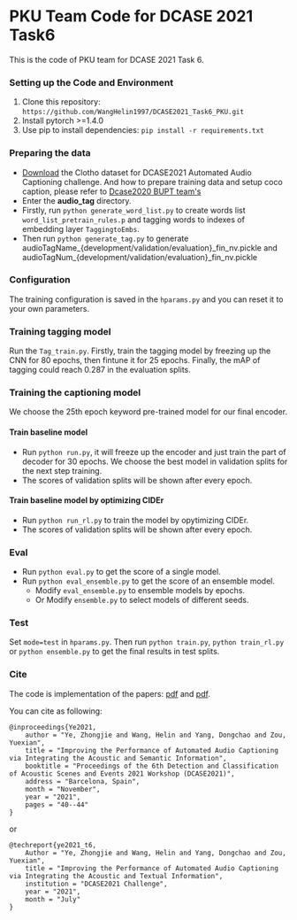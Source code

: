 # PKU Team Code for DCASE 2021 Task6

This is the code of PKU team for DCASE 2021 Task 6. 
### Setting up the Code and Environment
1. Clone this repository: `https://github.com/WangHelin1997/DCASE2021_Task6_PKU.git`
2. Install pytorch >=1.4.0
3. Use pip to install dependencies: `pip install -r requirements.txt`
### Preparing the data
+ [Download](http://dcase.community/challenge2020/task-automatic-audio-captioning#download) the Clotho dataset for DCASE2021 Automated Audio Captioning challenge. And how to prepare training data and setup coco caption, please refer to [Dcase2020 BUPT team's](https://github.com/lukewys/dcase_2020_T6)
+ Enter the **audio_tag** directory. 
+ Firstly, run `python generate_word_list.py` to create words list `word_list_pretrain_rules.p` and tagging words to indexes of embedding layer `TaggingtoEmbs`. 
+ Then run `python generate_tag.py` to generate audioTagName\_{development/validation/evaluation}\_fin\_nv.pickle and audioTagNum\_{development/validation/evaluation}\_fin\_nv.pickle 

### Configuration
The training configuration is saved in the `hparams.py` and you can reset it to your own parameters.    
### Training tagging model
Run the `Tag_train.py`. Firstly, train the tagging model by freezing up the CNN for 80 epochs, then fintune it for 25 epochs. Finally, the mAP of tagging could reach 0.287 in the evaluation splits.

### Training the captioning model 
We choose the 25th epoch keyword pre-trained model for our final encoder.
#### Train baseline model
+ Run `python run.py`, it will freeze up the encoder and just train the part of decoder for 30 epochs. We choose the best model in validation splits for the next step training.
+ The scores of validation splits will be shown after every epoch.

#### Train baseline model by optimizing CIDEr
+ Run `python run_rl.py` to train the model by opytimizing CIDEr.
+ The scores of validation splits will be shown after every epoch.

### Eval 
+ Run `python eval.py` to get the score of a single model.
+ Run `python eval_ensemble.py` to get the score of an ensemble model.
    + Modify `eval_ensemble.py` to ensemble models by epochs.
    + Or Modify `ensemble.py` to select models of different seeds.
### Test
Set `mode=test` in `hparams.py`. Then run `python train.py`, `python train_rl.py` or `python ensemble.py` to get the final results in test splits.

### Cite
The code is implementation of the papers: [pdf](http://dcase.community/documents/challenge2021/technical_reports/DCASE2021_Ye_21_t6.pdf) and [pdf](http://dcase.community/documents/workshop2021/proceedings/DCASE2021Workshop_Ye_19.pdf).

You can cite as following:
```
@inproceedings{Ye2021,
    author = "Ye, Zhongjie and Wang, Helin and Yang, Dongchao and Zou, Yuexian",
    title = "Improving the Performance of Automated Audio Captioning via Integrating the Acoustic and Semantic Information",
    booktitle = "Proceedings of the 6th Detection and Classification of Acoustic Scenes and Events 2021 Workshop (DCASE2021)",
    address = "Barcelona, Spain",
    month = "November",
    year = "2021",
    pages = "40--44"
}
```

or

```
@techreport{ye2021_t6,
    Author = "Ye, Zhongjie and Wang, Helin and Yang, Dongchao and Zou, Yuexian",
    title = "Improving the Performance of Automated Audio Captioning via Integrating the Acoustic and Textual Information",
    institution = "DCASE2021 Challenge",
    year = "2021",
    month = "July"
}
```